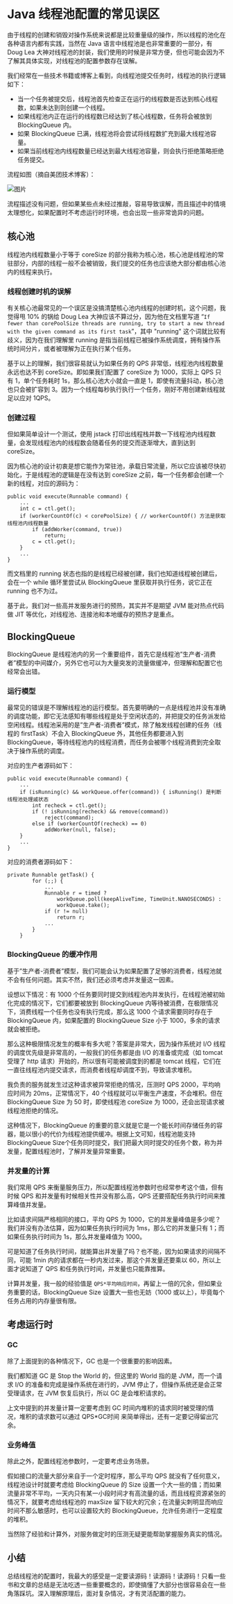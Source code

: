 # Java 线程池配置的常见误区

由于线程的创建和销毁对操作系统来说都是比较重量级的操作，所以线程的池化在各种语言内都有实践，当然在 Java 语言中线程池是也非常重要的一部分，有 Doug Lea 大神对线程池的封装，我们使用的时候是非常方便，但也可能会因为不了解其具体实现，对线程池的配置参数存在误解。

我们经常在一些技术书籍或博客上看到，向线程池提交任务时，线程池的执行逻辑如下：

- 当一个任务被提交后，线程池首先检查正在运行的线程数是否达到核心线程数，如果未达到则创建一个线程。
- 如果线程池内正在运行的线程数已经达到了核心线程数，任务将会被放到 BlockingQueue 内。
- 如果 BlockingQueue 已满，线程池将会尝试将线程数扩充到最大线程池容量。
- 如果当前线程池内线程数量已经达到最大线程池容量，则会执行拒绝策略拒绝任务提交。

流程如图（摘自美团技术博客）：

![图片](https://mmbiz.qpic.cn/mmbiz_png/eQPyBffYbudtVEdiaFZ2q13wnGAmucD9rvygn3bIpq1KUNgsicXra7yiadXNtSTHHsBAfKeOIaScJByIQXquAU1iag/640?wx_fmt=png&tp=webp&wxfrom=5&wx_lazy=1&wx_co=1)

流程描述没有问题，但如果某些点未经过推敲，容易导致误解，而且描述中的情境太理想化，如果配置时不考虑运行时环境，也会出现一些非常诡异的问题。

## 核心池

线程池内线程数量小于等于 coreSize 的部分我称为核心池，核心池是线程池的常驻部分，内部的线程一般不会被销毁，我们提交的任务也应该绝大部分都由核心池内的线程来执行。

### 线程创建时机的误解

有关核心池最常见的一个误区是没搞清楚核心池内线程的创建时机，这个问题，我觉得甩 10% 的锅给 Doug Lea 大神应该不算过分，因为他在文档里写道 “`If fewer than corePoolSize threads are running, try to start a new thread with the given command as its first task`”，其中 "running" 这个词就比较有歧义，因为在我们理解里 running 是指当前线程已被操作系统调度，拥有操作系统时间分片，或者被理解为正在执行某个任务。

基于以上的理解，我们很容易就认为如果任务的 QPS 非常低，线程池内线程数量永远也达不到 coreSize。即如果我们配置了 coreSize 为 1000，实际上 QPS 只有 1，单个任务耗时 1s，那么核心池大小就会一直是 1，即使有流量抖动，核心池也只会被扩容到 3。因为一个线程每秒执行执行一个任务，刚好不用创建新线程就足以应对 1QPS。

### 创建过程

但如果简单设计一个测试，使用 jstack 打印出线程栈并数一下线程池内线程数量，会发现线程池内的线程数会随着任务的提交而逐渐增大，直到达到 coreSize。

因为核心池的设计初衷是想它能作为常驻池，承载日常流量，所以它应该被尽快初始化，于是线程池的逻辑是在没有达到 coreSize 之前，每一个任务都会创建一个新的线程，对应的源码为：

```
public void execute(Runnable command) {
    ...
    int c = ctl.get();
    if (workerCountOf(c) < corePoolSize) { // workerCountOf() 方法是获取线程池内线程数量
        if (addWorker(command, true))
            return;
        c = ctl.get();
    }
    ...
}
```

而文档里的 running 状态也指的是线程已经被创建，我们也知道线程被创建后，会在一个 while 循环里尝试从 BlockingQueue 里获取并执行任务，说它正在 running 也不为过。

基于此，我们对一些高并发服务进行的预热，其实并不是期望 JVM 能对热点代码做 JIT 等优化，对线程池、连接池和本地缓存的预热才是重点。

## BlockingQueue

BlockingQueue 是线程池内的另一个重要组件，首先它是线程池”生产者-消费者”模型的中间媒介，另外它也可以为大量突发的流量做缓冲，但理解和配置它也经常会出错。

### 运行模型

最常见的错误是不理解线程池的运行模型。首先要明确的一点是线程池并没有准确的调度功能，即它无法感知有哪些线程是处于空闲状态的，并把提交的任务派发给空闲线程。线程池采用的是”生产者-消费者”模式，除了触发线程创建的任务（线程的 firstTask）不会入 BlockingQueue 外，其他任务都要进入到 BlockingQueue，等待线程池内的线程消费，而任务会被哪个线程消费到完全取决于操作系统的调度。

对应的生产者源码如下：

```
public void execute(Runnable command) {
    ...
    if (isRunning(c) && workQueue.offer(command)) { isRunning() 是判断线程池处理戚状态
        int recheck = ctl.get();
        if (! isRunning(recheck) && remove(command))
            reject(command);
        else if (workerCountOf(recheck) == 0)
            addWorker(null, false);
    }
    ...
}
```

对应的消费者源码如下：

```
private Runnable getTask() {
        for (;;) {
            ...
            Runnable r = timed ?
                workQueue.poll(keepAliveTime, TimeUnit.NANOSECONDS) :
                workQueue.take();
            if (r != null)
                return r;
            ...
        }
    }
```

### BlockingQueue 的缓冲作用

基于”生产者-消费者”模型，我们可能会认为如果配置了足够的消费者，线程池就不会有任何问题。其实不然，我们还必须考虑并发量这一因素。

设想以下情况：有 1000 个任务要同时提交到线程池内并发执行，在线程池被初始化完成的情况下，它们都要被放到 BlockingQueue 内等待被消费，在极限情况下，消费线程一个任务也没有执行完成，那么这 1000 个请求需要同时存在于 BlockingQueue 内，如果配置的 BlockingQueue Size 小于 1000，多余的请求就会被拒绝。

那么这种极限情况发生的概率有多大呢？答案是非常大，因为操作系统对 I/O 线程的调度优先级是非常高的，一般我们的任务都是由 I/O 的准备或完成（如 tomcat 受理了 http 请求）开始的，所以很有可能被调度到的都是 tomcat 线程，它们在一直往线程池内提交请求，而消费者线程却调度不到，导致请求堆积。

我负责的服务就发生过这种请求被异常拒绝的情况，压测时 QPS 2000，平均响应时间为 20ms，正常情况下，40 个线程就可以平衡生产速度，不会堆积。但在 BlockingQueue Size 为 50 时，即使线程池 coreSize 为 1000，还会出现请求被线程池拒绝的情况。

这种情况下，BlockingQueue 的重要的意义就是它是一个能长时间存储任务的容器，能以很小的代价为线程池提供缓冲。根据上文可知，线程池能支持BlockingQueue Size个任务同时提交，我们把最大同时提交的任务个数，称为并发量，配置线程池时，了解并发量异常重要。

### 并发量的计算

我们常用 QPS 来衡量服务压力，所以配置线程池参数时也经常参考这个值，但有时候 QPS 和并发量有时候相关性并没有那么高，QPS 还要搭配任务执行时间来推算峰值并发量。

比如请求间隔严格相同的接口，平均 QPS 为 1000，它的并发量峰值是多少呢？我们并没有办法估算，因为如果任务执行时间为 1ms，那么它的并发量只有 1；而如果任务执行时间为 1s，那么并发量峰值为 1000。

可是知道了任务执行时间，就能算出并发量了吗？也不能，因为如果请求的间隔不同，可能 1min 内的请求都在一秒内发过来，那这个并发量还要乘以 60，所以上面才说知道了 QPS 和任务执行时间，并发量也只能靠推算。

计算并发量，我一般的经验值是 `QPS*平均响应时间`，再留上一倍的冗余，但如果业务重要的话，BlockingQueue Size 设置大一些也无妨（1000 或以上），毕竟每个任务占用的内存量很有限。

## 考虑运行时

### GC

除了上面提到的各种情况下，GC 也是一个很重要的影响因素。

我们都知道 GC 是 Stop the World 的，但这里的 World 指的是 JVM，而一个请求 I/O 的准备和完成是操作系统在进行的，JVM 停止了，但操作系统还是会正常受理请求，在 JVM 恢复后执行，所以 GC 是会堆积请求的。

上文中提到的并发量计算一定要考虑到 GC 时间内堆积的请求同时被受理的情况，堆积的请求数可以通过 QPS*GC时间 来简单得出，还有一定要记得留出冗余。

### 业务峰值

除此之外，配置线程池参数时，一定要考虑业务场景。

假如接口的流量大部分来自于一个定时程序，那么平均 QPS 就没有了任何意义，线程池设计时就要考虑给 BlockingQueue 的 Size 设置一个大一些的值；而如果流量非常不平均，一天内只有某一小段时间才有高流量的话，而且线程资源紧张的情况下，就要考虑给线程池的 maxSize 留下较大的冗余；在流量尖刺明显而响应时间不那么敏感时，也可以设置较大的 BlockingQueue，允许任务进行一定程度的堆积。

当然除了经验和计算外，对服务做定时的压测无疑更能帮助掌握服务真实的情况。

## 小结

总结线程池的配置时，我最大的感受是一定要读源码！读源码！读源码！只看一些书和文章的总结是无法吃透一些重要概念的，即使搞懂了大部分也很容易会在一些角落踩坑。深入理解原理后，面对复杂情况，才有灵活配置的能力。

